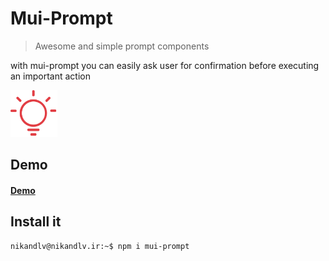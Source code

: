 # Mui-Prompt

> Awesome and simple prompt components

with mui-prompt you can easily ask user for confirmation before executing an important action

<img src="icon.png" alt="drawing" width="75"/>


## Demo

#### [Demo](http://nikandlv.github.io/mui-prompt)

## Install it

```console
nikandlv@nikandlv.ir:~$ npm i mui-prompt
```
